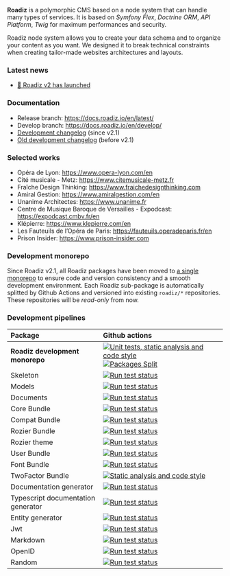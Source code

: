 **Roadiz** is a polymorphic CMS based on a node system that can handle many types of services. 
It is based on *Symfony Flex*, *Doctrine ORM*, *API Platform*, *Twig* for maximum performances and security.

Roadiz node system allows you to create your data schema and to organize your content as you want. 
We designed it to break technical constraints when creating tailor-made websites architectures and layouts.

### Latest news

- [🚀 Roadiz v2 has launched](news/2022-09-09.md)

### Documentation

- Release branch: https://docs.roadiz.io/en/latest/
- Develop branch: https://docs.roadiz.io/en/develop/
- [Development changelog](https://github.com/roadiz/core-bundle-dev-app/blob/main/CHANGELOG.md) (since v2.1)
- [Old development changelog](https://github.com/roadiz/core-bundle/blob/main/CHANGELOG.md) (before v2.1)

### Selected works 

- Opéra de Lyon: https://www.opera-lyon.com/en
- Cité musicale - Metz: https://www.citemusicale-metz.fr
- Fraîche Design Thinking: https://www.fraichedesignthinking.com
- Amiral Gestion: https://www.amiralgestion.com/en
- Unanime Architectes: https://www.unanime.fr
- Centre de Musique Baroque de Versailles - Expodcast: https://expodcast.cmbv.fr/en 
- Klépierre: https://www.klepierre.com/en
- Les Fauteuils de l’Opéra de Paris: https://fauteuils.operadeparis.fr/en
- Prison Insider: https://www.prison-insider.com

### Development monorepo

Since Roadiz v2.1, all Roadiz packages have been moved to [a single monorepo](https://github.com/roadiz/core-bundle-dev-app) to ensure code and version consistency and a smooth development environment. Each Roadiz sub-package is automatically splitted by Github Actions and versioned into existing `roadiz/*` repositories. These repositories will be *read-only* from now.

### Development pipelines

| Package  | Github actions         |
| :------- | :--------------------- |
| **Roadiz development monorepo** | [![Unit tests, static analysis and code style](https://github.com/roadiz/core-bundle-dev-app/actions/workflows/run-test.yml/badge.svg?branch=develop)](https://github.com/roadiz/core-bundle-dev-app/actions/workflows/run-test.yml) [![Packages Split](https://github.com/roadiz/core-bundle-dev-app/actions/workflows/split.yaml/badge.svg?branch=develop)](https://github.com/roadiz/core-bundle-dev-app/actions/workflows/split.yaml) |
| Skeleton | [![Run test status](https://github.com/roadiz/skeleton/actions/workflows/run-test.yml/badge.svg?branch=develop)](https://github.com/roadiz/skeleton/actions/workflows/run-test.yml) |
| Models | [![Run test status](https://github.com/roadiz/models/actions/workflows/run-test.yml/badge.svg?branch=develop)](https://github.com/roadiz/models/actions/workflows/run-test.yml) |
| Documents | [![Run test status](https://github.com/roadiz/documents/actions/workflows/run-test.yml/badge.svg?branch=develop)](https://github.com/roadiz/documents/actions/workflows/run-test.yml) |
| Core Bundle | [![Run test status](https://github.com/roadiz/core-bundle/actions/workflows/run-test.yml/badge.svg?branch=develop)](https://github.com/roadiz/core-bundle/actions/workflows/run-test.yml) |
| Compat Bundle | [![Run test status](https://github.com/roadiz/compat-bundle/actions/workflows/run-test.yml/badge.svg?branch=develop)](https://github.com/roadiz/compat-bundle/actions/workflows/run-test.yml) |
| Rozier Bundle | [![Run test status](https://github.com/roadiz/rozier-bundle/actions/workflows/run-test.yml/badge.svg?branch=develop)](https://github.com/roadiz/rozier-bundle/actions/workflows/run-test.yml) |
| Rozier theme | [![Run test status](https://github.com/roadiz/rozier/actions/workflows/run-test.yml/badge.svg?branch=develop)](https://github.com/roadiz/rozier/actions/workflows/run-test.yml) |
| User Bundle | [![Run test status](https://github.com/roadiz/user-bundle/actions/workflows/run-test.yml/badge.svg?branch=develop)](https://github.com/roadiz/user-bundle/actions/workflows/run-test.yml) |
| Font Bundle | [![Run test status](https://github.com/roadiz/font-bundle/actions/workflows/run-test.yml/badge.svg?branch=develop)](https://github.com/roadiz/font-bundle/actions/workflows/run-test.yml) |
| TwoFactor Bundle | [![Static analysis and code style](https://github.com/roadiz/two-factor-bundle/actions/workflows/run-test.yml/badge.svg)](https://github.com/roadiz/two-factor-bundle/actions/workflows/run-test.yml) |
| Documentation generator | [![Run test status](https://github.com/roadiz/doc-generator/actions/workflows/run-test.yml/badge.svg?branch=develop)](https://github.com/roadiz/doc-generator/actions/workflows/run-test.yml) |
| Typescript documentation generator | [![Run test status](https://github.com/roadiz/dts-generator/actions/workflows/run-test.yml/badge.svg?branch=develop)](https://github.com/roadiz/dts-generator/actions/workflows/run-test.yml) |
| Entity generator | [![Run test status](https://github.com/roadiz/entity-generator/actions/workflows/run-test.yml/badge.svg?branch=develop)](https://github.com/roadiz/entity-generator/actions/workflows/run-test.yml) |
| Jwt | [![Run test status](https://github.com/roadiz/jwt/actions/workflows/run-test.yml/badge.svg?branch=develop)](https://github.com/roadiz/jwt/actions/workflows/run-test.yml) |
| Markdown | [![Run test status](https://github.com/roadiz/markdown/actions/workflows/run-test.yml/badge.svg?branch=develop)](https://github.com/roadiz/markdown/actions/workflows/run-test.yml) |
| OpenID | [![Run test status](https://github.com/roadiz/openid/actions/workflows/run-test.yml/badge.svg?branch=develop)](https://github.com/roadiz/openid/actions/workflows/run-test.yml) |
| Random | [![Run test status](https://github.com/roadiz/random/actions/workflows/run-test.yml/badge.svg?branch=develop)](https://github.com/roadiz/random/actions/workflows/run-test.yml) |
